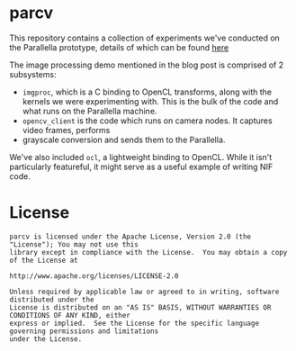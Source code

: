 parcv
=====

This repository contains a collection of experiments we've conducted on the Parallella prototype,
details of which can be found [here](http://www.parallella.org/2013/05/25/explorations-in-erlang-with-the-parallela-a-prelude/)

The image processing demo mentioned in the blog post is comprised of 2 subsystems:

* `imgproc`, which is a C binding to OpenCL transforms, along with the kernels we
  were experimenting with. This is the bulk of the code and what runs on the Parallella machine.
* `opencv_client` is the code which runs on camera nodes. It captures video frames, performs
* grayscale conversion and sends them to the Parallella.

We've also included `ocl`, a lightweight binding to OpenCL. While it isn't particularly featureful,
it might serve as a useful example of writing NIF code.

# License

	parcv is licensed under the Apache License, Version 2.0 (the "License"); You may not use this
	library except in compliance with the License.  You may obtain a copy of the License at
	
	http://www.apache.org/licenses/LICENSE-2.0
	
	Unless required by applicable law or agreed to in writing, software distributed under the
	License is distributed on an "AS IS" BASIS, WITHOUT WARRANTIES OR CONDITIONS OF ANY KIND, either
	express or implied.  See the License for the specific language governing permissions and limitations
	under the License.
